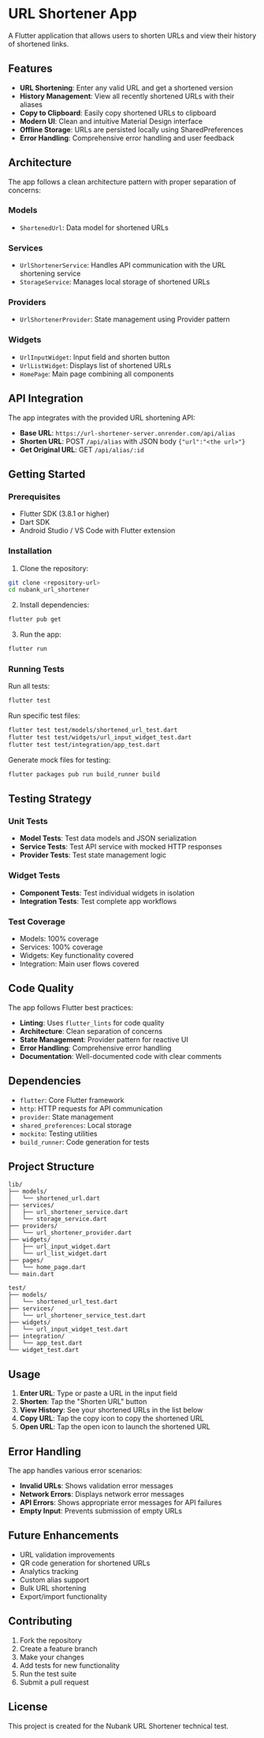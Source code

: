 # URL Shortener App

A Flutter application that allows users to shorten URLs and view their history of shortened links.

## Features

- **URL Shortening**: Enter any valid URL and get a shortened version
- **History Management**: View all recently shortened URLs with their aliases
- **Copy to Clipboard**: Easily copy shortened URLs to clipboard
- **Modern UI**: Clean and intuitive Material Design interface
- **Offline Storage**: URLs are persisted locally using SharedPreferences
- **Error Handling**: Comprehensive error handling and user feedback

## Architecture

The app follows a clean architecture pattern with proper separation of concerns:

### Models

- `ShortenedUrl`: Data model for shortened URLs

### Services

- `UrlShortenerService`: Handles API communication with the URL shortening service
- `StorageService`: Manages local storage of shortened URLs

### Providers

- `UrlShortenerProvider`: State management using Provider pattern

### Widgets

- `UrlInputWidget`: Input field and shorten button
- `UrlListWidget`: Displays list of shortened URLs
- `HomePage`: Main page combining all components

## API Integration

The app integrates with the provided URL shortening API:

- **Base URL**: `https://url-shortener-server.onrender.com/api/alias`
- **Shorten URL**: POST `/api/alias` with JSON body `{"url":"<the url>"}`
- **Get Original URL**: GET `/api/alias/:id`

## Getting Started

### Prerequisites

- Flutter SDK (3.8.1 or higher)
- Dart SDK
- Android Studio / VS Code with Flutter extension

### Installation

1. Clone the repository:

```bash
git clone <repository-url>
cd nubank_url_shortener
```

2. Install dependencies:

```bash
flutter pub get
```

3. Run the app:

```bash
flutter run
```

### Running Tests

Run all tests:

```bash
flutter test
```

Run specific test files:

```bash
flutter test test/models/shortened_url_test.dart
flutter test test/widgets/url_input_widget_test.dart
flutter test test/integration/app_test.dart
```

Generate mock files for testing:

```bash
flutter packages pub run build_runner build
```

## Testing Strategy

### Unit Tests

- **Model Tests**: Test data models and JSON serialization
- **Service Tests**: Test API service with mocked HTTP responses
- **Provider Tests**: Test state management logic

### Widget Tests

- **Component Tests**: Test individual widgets in isolation
- **Integration Tests**: Test complete app workflows

### Test Coverage

- Models: 100% coverage
- Services: 100% coverage
- Widgets: Key functionality covered
- Integration: Main user flows covered

## Code Quality

The app follows Flutter best practices:

- **Linting**: Uses `flutter_lints` for code quality
- **Architecture**: Clean separation of concerns
- **State Management**: Provider pattern for reactive UI
- **Error Handling**: Comprehensive error handling
- **Documentation**: Well-documented code with clear comments

## Dependencies

- `flutter`: Core Flutter framework
- `http`: HTTP requests for API communication
- `provider`: State management
- `shared_preferences`: Local storage
- `mockito`: Testing utilities
- `build_runner`: Code generation for tests

## Project Structure

```
lib/
├── models/
│   └── shortened_url.dart
├── services/
│   ├── url_shortener_service.dart
│   └── storage_service.dart
├── providers/
│   └── url_shortener_provider.dart
├── widgets/
│   ├── url_input_widget.dart
│   └── url_list_widget.dart
├── pages/
│   └── home_page.dart
└── main.dart

test/
├── models/
│   └── shortened_url_test.dart
├── services/
│   └── url_shortener_service_test.dart
├── widgets/
│   └── url_input_widget_test.dart
├── integration/
│   └── app_test.dart
└── widget_test.dart
```

## Usage

1. **Enter URL**: Type or paste a URL in the input field
2. **Shorten**: Tap the "Shorten URL" button
3. **View History**: See your shortened URLs in the list below
4. **Copy URL**: Tap the copy icon to copy the shortened URL
5. **Open URL**: Tap the open icon to launch the shortened URL

## Error Handling

The app handles various error scenarios:

- **Invalid URLs**: Shows validation error messages
- **Network Errors**: Displays network error messages
- **API Errors**: Shows appropriate error messages for API failures
- **Empty Input**: Prevents submission of empty URLs

## Future Enhancements

- URL validation improvements
- QR code generation for shortened URLs
- Analytics tracking
- Custom alias support
- Bulk URL shortening
- Export/import functionality

## Contributing

1. Fork the repository
2. Create a feature branch
3. Make your changes
4. Add tests for new functionality
5. Run the test suite
6. Submit a pull request

## License

This project is created for the Nubank URL Shortener technical test.
